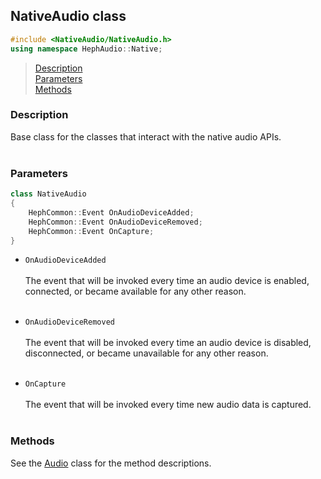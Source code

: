 ## NativeAudio class
```c++
#include <NativeAudio/NativeAudio.h>
using namespace HephAudio::Native;
```

> [Description](#description)<br>
[Parameters](#parameters)<br>
[Methods](#methods)

### Description
Base class for the classes that interact with the native audio APIs.
<br><br>

### Parameters
```c++
class NativeAudio
{
	HephCommon::Event OnAudioDeviceAdded;
	HephCommon::Event OnAudioDeviceRemoved;
	HephCommon::Event OnCapture;
}
```

- ``OnAudioDeviceAdded``
<br><br>
The event that will be invoked every time an audio device is enabled, connected, or became available for any other reason.
<br><br>

- ``OnAudioDeviceRemoved``
<br><br>
The event that will be invoked every time an audio device is disabled, disconnected, or became unavailable for any other reason.
<br><br>

- ``OnCapture``
<br><br>
The event that will be invoked every time new audio data is captured.
<br><br>

### Methods
See the [Audio](/docs/HephAudio/Audio.md#methods) class for the method descriptions.
